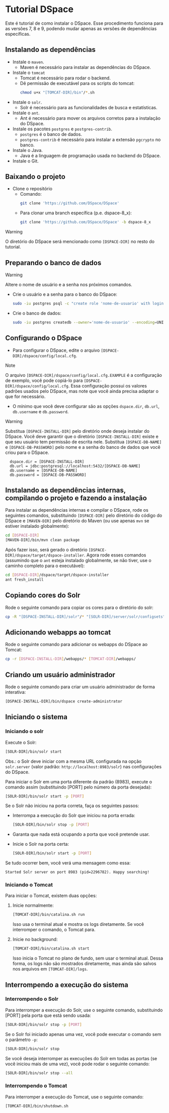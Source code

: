 # Tutorial DSpace

Este é tutorial de como instalar o DSpace. Esse procedimento funciona para as
versões 7, 8 e 9, podendo mudar apenas as versões de dependências específicas.

## Instalando as dependências

- Instale o `maven`.
    - Maven é necessário para instalar as dependências do DSpace.
- Instale o `tomcat`
    - Tomcat é necessário para rodar o backend.
    - Dê permissão de executável para os scripts do tomcat:
        ```sh
        chmod u+x "[TOMCAT-DIR]/bin"/*.sh
        ```
- Instale o `solr`.
    - Solr é necessário para as funcionalidades de busca e estatísticas.
- Instale o `ant`.
    - Ant é necessário para mover os arquivos corretos para a instalação do DSpace.
- Instale os pacotes `postgres` e `postgres-contrib`.
    - `postgres` é o banco de dados.
    - `postgres-contrib` é necessário para instalar a extensão `pgcrypto` no banco.
- Instale o Java.
    - Java é a linguagem de programação usada no backend do DSpace.
- Instale o Git.

## Baixando o projeto

- Clone o repositório
    - Comando:
        ```sh
        git clone 'https://github.com/DSpace/DSpace'
        ```
    - Para clonar uma branch específica (p.e. dspace-8_x):
        ```sh
        git clone 'https://github.com/DSpace/DSpace' -b dspace-8_x
        ```

> [!WARNING]
> O diretório do DSpace será mencionado como `[DSPACE-DIR]` no resto do tutorial.

## Preparando o banco de dados

> [!WARNING]
> Altere o nome de usuário e a senha nos próximos comandos.

- Crie o usuário e a senha para o banco do DSpace:
    ```sh
    sudo -iu postgres psql -c "create role 'nome-de-usuario' with login password 'senha';"
    ```
- Crie o banco de dados:
    ```sh
    sudo -iu postgres createdb --owner='nome-de-usuario' --encoding=UNICODE 'senha'
    ```

## Configurando o DSpace

- Para configurar o DSpace, edite o arquivo `[DSPACE-DIR]/dspace/config/local.cfg`.

> [!NOTE]
> O arquivo `[DSPACE-DIR]/dspace/config/local.cfg.EXAMPLE` é a configuração de exemplo, você pode copiá-lo para `[DSPACE-DIR]/dspace/config/local.cfg`. Essa configuração possui os valores padrões usados pelo DSpace, mas note que você ainda precisa adaptar o que for necessário.

- O mínimo que você deve configurar são as opções `dspace.dir`, `db.url`, `db.username` e `db.password`.

> [!WARNING]
> Substitua `[DSPACE-INSTALL-DIR]` pelo diretório onde deseja instalar do DSpace.
> Você deve garantir que o diretório `[DSPACE-INSTALL-DIR]` existe e que seu usuário tem permissão de escrita nele.
> Substitua `[DSPACE-DB-NAME]` e `[DSPACE-DB-PASSWORD]` pelo nome e a senha do banco de dados que você criou para o DSpace.

```properties
  dspace.dir = [DSPACE-INSTALL-DIR]
  db.url = jdbc:postgresql://localhost:5432/[DSPACE-DB-NAME]
  db.username = [DSPACE-DB-NAME]
  db.password = [DSPACE-DB-PASSWORD]
```

## Instalando as dependências internas, compilando o projeto e fazendo a instalação

Para instalar as dependências internas e compilar o DSpace, rode os seguintes comandos, substituindo `[DSPACE-DIR]` pelo diretório do código do DSpace e `[MAVEN-DIR]` pelo diretório do Maven (ou use apenas `mvn` se estiver instalado globalmente):

```sh
cd [DSPACE-DIR]
[MAVEN-DIR]/bin/mvn clean package
```

Após fazer isso, será gerado o diretório `[DSPACE-DIR]/dspace/target/dspace-installer`. Agora rode esses comandos (assumindo que o `ant` esteja instalado globalmente, se não tiver, use o caminho completo para o executável):

```sh
cd [DSPACE-DIR]/dspace/target/dspace-installer
ant fresh_install
```

## Copiando cores do Solr

Rode o seguinte comando para copiar os cores para o diretório do solr:

```sh
cp -R "[DSPACE-INSTALL-DIR]/solr"/* "[SOLR-DIR]/server/solr/configsets"
```

## Adicionando webapps ao tomcat

Rode o seguinte comando para adicionar os webapps do DSpace ao Tomcat:

```sh
cp -r [DSPACE-INSTALL-DIR]/webapps/* [TOMCAT-DIR]/webapps/
```

## Criando um usuário administrador

Rode o seguinte comando para criar um usuário administrador de forma interativa:

```sh
[DSPACE-INSTALL-DIR]/bin/dspace create-administrator
```

## Iniciando o sistema

### Iniciando o solr

Execute o Solr:

```sh
[SOLR-DIR]/bin/solr start
```

Obs.: o Solr deve iniciar com a mesma URL configurada na opção `solr.server`
(valor padrão: `http://localhost:8983/solr`) nas configurações do DSpace.

Para iniciar o Solr em uma porta diferente da padrão (8983), execute o comando assim (substituindo [PORT] pelo número da porta desejada):

```sh
[SOLR-DIR]/bin/solr start -p [PORT]
```

Se o Solr não iniciou na porta correta, faça os seguintes passos:

- Interrompa a execução do Solr que iniciou na porta errada:
    ```sh
    [SOLR-DIR]/bin/solr stop -p [PORT]
    ```

- Garanta que nada está ocupando a porta que você pretende usar.
- Inicie o Solr na porta certa:
    ```sh
    [SOLR-DIR]/bin/solr start -p [PORT]
    ```

Se tudo ocorrer bem, você verá uma mensagem como essa:

```
Started Solr server on port 8983 (pid=2296782). Happy searching!
```

### Iniciando o Tomcat

Para iniciar o Tomcat, existem duas opções:

1. Inicie normalmente:
    ```sh
    [TOMCAT-DIR]/bin/catalina.sh run
    ```

    Isso usa o terminal atual e mostra os logs diretamente. Se você interromper o comando, o Tomcat para.
2. Inicie no background:
    ```sh
    [TOMCAT-DIR]/bin/catalina.sh start
    ```

    Isso inicia o Tomcat no plano de fundo, sem usar o terminal atual. Dessa forma, os logs não são mostrados diretamente, mas ainda são salvos nos arquivos em `[TOMCAT-DIR]/logs`.

## Interrompendo a execução do sistema

### Interrompendo o Solr

Para interromper a execução do Solr, use o seguinte comando, substituindo [PORT] pela porta que está sendo usada:

```sh
[SOLR-DIR]/bin/solr stop -p [PORT]
```

Se o Solr foi iniciado apenas uma vez, você pode executar o comando sem o parâmetro `-p`:

```sh
[SOLR-DIR]/bin/solr stop
```

Se você deseja interromper as execuções do Solr em todas as portas (se você iniciou mais de uma vez), você pode rodar o seguinte comando:

```sh
[SOLR-DIR]/bin/solr stop --all
```

### Interrompendo o Tomcat

Para interromper a execução do Tomcat, use o seguinte comando:

```sh
[TOMCAT-DIR]/bin/shutdown.sh
```
